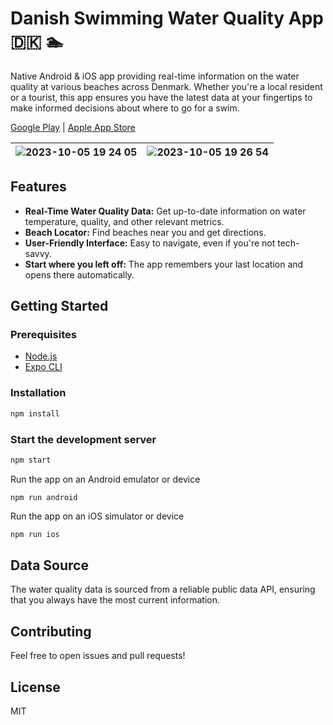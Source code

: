 # Danish Swimming Water Quality App 🇩🇰 🏊

Native Android & iOS app providing real-time information on the water quality at various beaches across Denmark. Whether you're a local resident or a tourist, this app ensures you have the latest data at your fingertips to make informed decisions about where to go for a swim.

[Google Play](https://play.google.com/store/apps/details?id=com.ondrejbarta.denmarkswimming) | [Apple App Store](https://apps.apple.com/us/app/swimming-water-quality-denmark/id6468695221)

| ![2023-10-05 19 24 05](https://github.com/bartaxyz/denmark-swimming/assets/4202010/b7957ab2-400b-457b-af22-9499d4c5d4b0) | ![2023-10-05 19 26 54](https://github.com/bartaxyz/denmark-swimming/assets/4202010/9c6c6249-7a07-45cc-adca-712453441279) |
|---|---|

## Features

- **Real-Time Water Quality Data:** Get up-to-date information on water temperature, quality, and other relevant metrics.
- **Beach Locator:** Find beaches near you and get directions.
- **User-Friendly Interface:** Easy to navigate, even if you're not tech-savvy.
- **Start where you left off:** The app remembers your last location and opens there automatically.

## Getting Started

### Prerequisites

- [Node.js](https://nodejs.org/en)
- [Expo CLI](https://docs.expo.dev/more/expo-cli/)

### Installation

```bash
npm install
```

### Start the development server

```bash
npm start
```

Run the app on an Android emulator or device

```
npm run android
```

Run the app on an iOS simulator or device

```bash
npm run ios
```

## Data Source

The water quality data is sourced from a reliable public data API, ensuring that you always have the most current information.

## Contributing

Feel free to open issues and pull requests!

## License

MIT
